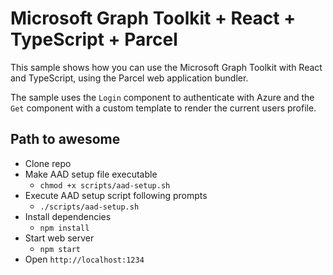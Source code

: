 # Microsoft Graph Toolkit + React + TypeScript + Parcel

This sample shows how you can use the Microsoft Graph Toolkit with React and TypeScript, using the Parcel web application bundler.

The sample uses the `Login` component to authenticate with Azure and the `Get` component with a custom template to render the current users profile.

## Path to awesome

- Clone repo
- Make AAD setup file executable
  - `chmod +x scripts/aad-setup.sh`
- Execute AAD setup script following prompts
  - `./scripts/aad-setup.sh`
- Install dependencies
  - `npm install`
- Start web server
  - `npm start`
- Open `http://localhost:1234`
